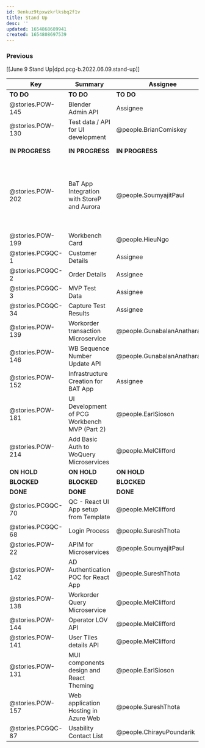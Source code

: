 ```yaml
---
id: 9enkuz9tpxwzkrlksbq2f1v
title: Stand Up
desc: ''
updated: 1654868689941
created: 1654808697539
---
```


### Previous

[[June 9 Stand Up|dpd.pcg-b.2022.06.09.stand-up]]

| Key               | Summary                                      | Assignee                     | Notes                                                                                    | Components                         |
| ----------------- | -------------------------------------------- | ---------------------------- | ---------------------------------------------------------------------------------------- | ---------------------------------- |
| **TO DO**         | **TO DO**                                    | **TO DO**                    | **TO DO**                                                                                | **TO DO**                          |
| @stories.POW-145  | Blender Admin API                            | Assignee                     |                                                                                          | Microservices and API              |
| @stories.POW-130  | Test data / API for UI development           | @people.BrianComiskey        |                                                                                          | Testing; UI Front End              |
| **IN PROGRESS**   | **IN PROGRESS**                              | **IN PROGRESS**              | **IN PROGRESS**                                                                          | **IN PROGRESS**                    |
| @stories.POW-202  | BaT App Integration with StoreP and Aurora   | @people.SoumyajitPaul       | There may be a risk, and Paul will share with Guna, Azure SQL possible performance issue | Integration                        |
| @stories.POW-199  | Workbench Card                               | @people.HieuNgo              |                                                                                          | UX                                 |
| @stories.PCGQC-1  | Customer Details                             | Assignee                     |                                                                                          |                                    |
| @stories.PCGQC-2  | Order Details                                | Assignee                     |                                                                                          |                                    |
| @stories.PCGQC-3  | MVP Test Data                                | Assignee                     |                                                                                          |                                    |
| @stories.PCGQC-34 | Capture Test Results                         | Assignee                     |                                                                                          | Microservices and API              |
| @stories.POW-139  | Workorder transaction Microservice           | @people.GunabalanAnatharajan | Chirayu will be testing this                                                             | Microservices and API              |
| @stories.POW-146  | WB Sequence Number Update API                | @people.GunabalanAnatharajan |                                                                                          | Microservices and API              |
| @stories.POW-152  | Infrastructure Creation for BAT App          | Assignee                     |                                                                                          |                                    |
| @stories.POW-181  | UI Development of PCG Workbench MVP (Part 2) | @people.EarlSioson           |                                                                                          | UI Front End                       |
| @stories.POW-214  | Add Basic Auth to WoQuery Microservices      | @people.MelClifford          | Added in 2 days ago                                                                                  |                                    |
| **ON HOLD**       | **ON HOLD**                                  | **ON HOLD**                  | **ON HOLD**                                                                              | **ON HOLD**                        |
| **BLOCKED**       | **BLOCKED**                                  | **BLOCKED**                  | **BLOCKED**                                                                              | **BLOCKED**                        |
| **DONE**          | **DONE**                                     | **DONE**                     | **DONE**                                                                                 | **DONE**                           |
| @stories.PCGQC-70 | QC - React UI App setup from Template        | @people.MelClifford          |                                                                                          | UI Front End                       |
| @stories.PCGQC-68 | Login Process                                | @people.SureshThota          |                                                                                          |                                    |
| @stories.POW-22   | APIM for Microservices                       | @people.SoumyajitPaul       |                                                                                          | Microservices and API              |
| @stories.POW-142  | AD Authentication POC for React App          | @people.SureshThota          |                                                                                          | Microservices and API;UI Front End |
| @stories.POW-138  | Workorder Query Microservice                 | @people.MelClifford          |                                                                                          | Microservices and API              |
| @stories.POW-144  | Operator LOV API                             | @people.MelClifford          |                                                                                          | Microservices and API              |
| @stories.POW-141  | User Tiles details API                       | @people.MelClifford          |                                                                                          | Microservices and API              |
| @stories.POW-131  | MUI components design and React Theming      | @people.EarlSioson           |                                                                                          | UI Front End;UX                    |
| @stories.POW-157  | Web application Hosting in Azure Web         | @people.SureshThota          |                                                                                          |                                    |
| @stories.PCGQC-87 | Usability Contact List                       | @people.ChirayuPoundarik     |                                                                                          |                                    |
